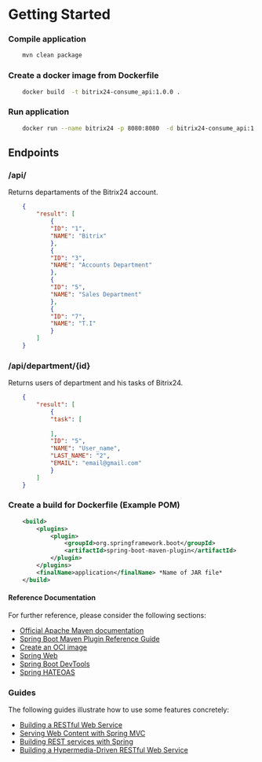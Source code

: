 # Getting Started

### Compile application

```bash
    mvn clean package
```

### Create a docker image from Dockerfile

```bash
    docker build  -t bitrix24-consume_api:1.0.0 .
```
### Run application

```bash
    docker run --name bitrix24 -p 8080:8080  -d bitrix24-consume_api:1.0.0
```

## Endpoints

### /api/

Returns departaments of the Bitrix24 account.

```json
    {
        "result": [
            {
            "ID": "1",
            "NAME": "Bitrix"
            },
            {
            "ID": "3",
            "NAME": "Accounts Department"
            },
            {
            "ID": "5",
            "NAME": "Sales Department"
            },
            {
            "ID": "7",
            "NAME": "T.I"
            }
        ]
    }
```

### /api/department/{id}

Returns users of department and his tasks of Bitrix24.
```json
    {
        "result": [
            {
            "task": [
                
            ],
            "ID": "5",
            "NAME": "User_name",
            "LAST_NAME": "2",
            "EMAIL": "email@gmail.com"
            }
        ]
    }
```


### Create a build for Dockerfile (Example POM)
```xml
	<build>
		<plugins>
			<plugin>
				<groupId>org.springframework.boot</groupId>
				<artifactId>spring-boot-maven-plugin</artifactId>
			</plugin>
		</plugins>
		<finalName>application</finalName> *Name of JAR file*
	</build>
```

#### Reference Documentation
For further reference, please consider the following sections:

* [Official Apache Maven documentation](https://maven.apache.org/guides/index.html)
* [Spring Boot Maven Plugin Reference Guide](https://docs.spring.io/spring-boot/docs/3.1.0/maven-plugin/reference/html/)
* [Create an OCI image](https://docs.spring.io/spring-boot/docs/3.1.0/maven-plugin/reference/html/#build-image)
* [Spring Web](https://docs.spring.io/spring-boot/docs/3.1.0/reference/htmlsingle/#web)
* [Spring Boot DevTools](https://docs.spring.io/spring-boot/docs/3.1.0/reference/htmlsingle/#using.devtools)
* [Spring HATEOAS](https://docs.spring.io/spring-boot/docs/3.1.0/reference/htmlsingle/#web.spring-hateoas)

### Guides
The following guides illustrate how to use some features concretely:

* [Building a RESTful Web Service](https://spring.io/guides/gs/rest-service/)
* [Serving Web Content with Spring MVC](https://spring.io/guides/gs/serving-web-content/)
* [Building REST services with Spring](https://spring.io/guides/tutorials/rest/)
* [Building a Hypermedia-Driven RESTful Web Service](https://spring.io/guides/gs/rest-hateoas/)
